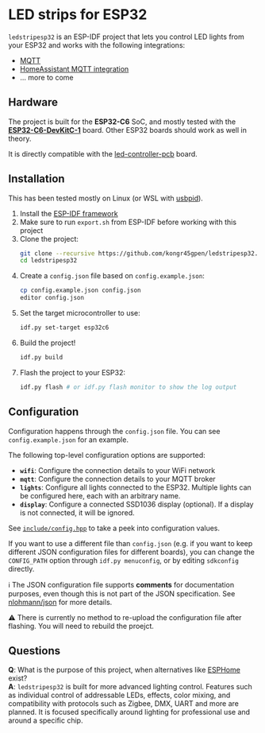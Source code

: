 # LED strips for ESP32

`ledstripesp32` is an ESP-IDF project that lets you control LED lights from your ESP32 and works with the following integrations:

- [MQTT](https://mqtt.org/)
- [HomeAssistant MQTT integration](https://www.home-assistant.io/integrations/light.mqtt/)
- ... more to come

## Hardware

The project is built for the **ESP32-C6** SoC, and mostly tested with the [**ESP32-C6-DevKitC-1**](https://docs.espressif.com/projects/espressif-esp-dev-kits/en/latest/esp32c6/esp32-c6-devkitc-1/index.html) board. Other ESP32 boards should work as well in theory.

It is directly compatible with the [led-controller-pcb](https://github.com/kongr45gpen/led-controller-pcb/) board.

## Installation

This has been tested mostly on Linux (or WSL with [usbpid](https://github.com/dorssel/usbipd-win)).

1. Install the [ESP-IDF framework](https://docs.espressif.com/projects/esp-idf/en/latest/esp32/get-started/)
2. Make sure to run `export.sh` from ESP-IDF before working with this project
3. Clone the project:
    ```bash
    git clone --recursive https://github.com/kongr45gpen/ledstripesp32.git
    cd ledstripesp32
    ```
4. Create a `config.json` file based on `config.example.json`:
    ```bash
    cp config.example.json config.json
    editor config.json
    ```
5. Set the target microcontroller to use:
    ```bash
    idf.py set-target esp32c6
    ```
5. Build the project!
    ```bash
    idf.py build
    ```
6. Flash the project to your ESP32:
    ```bash
    idf.py flash # or idf.py flash monitor to show the log output
    ```

## Configuration
Configuration happens through the `config.json` file. You can see `config.example.json` for an example.

The following top-level configuration options are supported:
- **`wifi`**: Configure the connection details to your WiFi network
- **`mqtt`**: Configure the connection details to your MQTT broker
- **`lights`**: Configure all lights connected to the ESP32. Multiple lights can be configured here, each with an arbitrary name.
- **`display`**: Configure a connected SSD1036 display (optional). If a display is not connected, it will be ignored.

See [`include/config.hpp`](/include/config.hpp) to take a peek into configuration values.

If you want to use a different file than `config.json` (e.g. if you want to keep different JSON configuration files for different boards), you can change the `CONFIG_PATH` option through `idf.py menuconfig`, or by editing `sdkconfig` directly.

:information_source: The JSON configuration file supports **comments** for documentation purposes, even though this is not part of the JSON specification. See [nlohmann/json](https://json.nlohmann.me/features/comments/) for more details.

:warning: There is currently no method to re-upload the configuration file after flashing. You will need to rebuild the proejct.

## Questions

**Q**: What is the purpose of this project, when alternatives like [ESPHome](https://esphome.io/index.html) exist?  
**A**: `ledstripesp32` is built for more advanced lighting control. Features such as individual control of addressable LEDs, effects, color mixing, and compatibility with protocols such as Zigbee, DMX, UART and more are planned. It is focused specifically around lighting for professional use and around a specific chip.